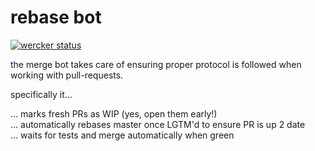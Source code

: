 # rebase bot

[![wercker status](https://app.wercker.com/status/a36462ea15c0685dbb331bd23641faa7/s/master "wercker status")](https://app.wercker.com/project/byKey/a36462ea15c0685dbb331bd23641faa7)

the merge bot takes care of ensuring proper protocol is followed when working with
pull-requests.

specifically it…

… marks fresh PRs as WIP (yes, open them early!)  
… automatically rebases master once LGTM'd to ensure PR is up 2 date  
… waits for tests and merge automatically when green

